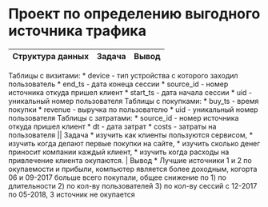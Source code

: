 # Проект по определению выгодного источника трафика


Структура данных | Задача | Вывод
--- | --- | ---
Таблицы с визитами: * device - тип устройства с которого заходил пользователь * end_ts - дата конеца сессии * source_id - номер источника откуда пришел клиент * start_ts - дата начала сессии * uid - уникальный номер пользователя
Таблицы с покупками: * buy_ts - время покупки * revenue - выручка по пользователю * uid - уникальный номер пользователя
Таблицы с затратами: * source_id - номер источника откуда пришел клиент * dt - дата затрат * costs - затраты на пользователя || Задача * изучить как клиенты пользуются сервисом, * изучить когда делают первые покупки на сайте, * изучить сколько денег приносит компании каждый клиент, * изучить когда расходы на привлечение клиента окупаются. | Вывод * Лучшие источники 1 и 2 по окупаемости и прибыли, компьютер является более доходным, когорта 06 и 09-2017 больше всего покупали, общее снижение по 1) по длительности 2) по кол-ву пользователей 3) по кол-ву сессий с 12-2017 по 05-2018, 3 источник не окупается
